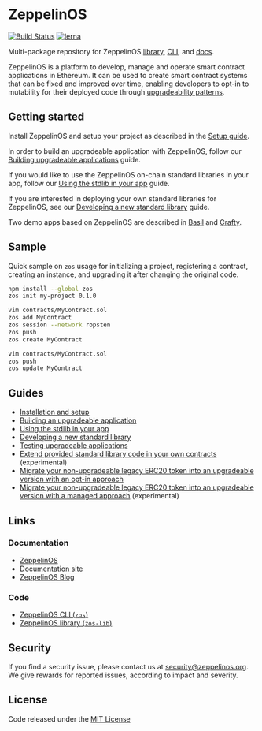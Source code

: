 # ZeppelinOS
[![Build Status](https://travis-ci.org/zeppelinos/zos.svg?branch=master)](https://travis-ci.org/zeppelinos/zos)
[![lerna](https://img.shields.io/badge/maintained%20with-lerna-cc00ff.svg)](https://lernajs.io/)

Multi-package repository for ZeppelinOS [library](https://github.com/zeppelinos/zos/tree/master/packages/lib#readme), [CLI](https://github.com/zeppelinos/zos/tree/master/packages/cli#readme), and [docs](https://github.com/zeppelinos/zos/tree/master/packages/docs#readme).

ZeppelinOS is a platform to develop, manage and operate smart contract applications in Ethereum. It can be used to create smart contract systems that can be fixed and improved over time, enabling developers to opt-in to mutability for their deployed code through [upgradeability patterns](https://blog.zeppelinos.org/proxy-patterns/).

## Getting started

Install ZeppelinOS and setup your project as described in the [Setup guide](https://docs.zeppelinos.org/docs/setup.html).

In order to build an upgradeable application with ZeppelinOS, follow our
[Building upgradeable applications](https://docs.zeppelinos.org/docs/building.html) guide.

If you would like to use the ZeppelinOS on-chain standard libraries in your app,
 follow our [Using the stdlib in your app](https://docs.zeppelinos.org/docs/using.html) guide.

If you are interested in deploying your own standard libraries for ZeppelinOS,
see our [Developing a new standard library](https://docs.zeppelinos.org/docs/developing.html) guide.

Two demo apps based on ZeppelinOS are described in [Basil](https://docs.zeppelinos.org/docs/basil.html) and [Crafty](https://docs.zeppelinos.org/docs/crafty.html).

## Sample

Quick sample on `zos` usage for initializing a project, registering a contract, creating an instance, and upgrading it after changing the original code. 

```sh
npm install --global zos
zos init my-project 0.1.0

vim contracts/MyContract.sol
zos add MyContract
zos session --network ropsten
zos push
zos create MyContract

vim contracts/MyContract.sol
zos push
zos update MyContract
```

## Guides

- [Installation and setup](https://docs.zeppelinos.org/docs/setup.html)
- [Building an upgradeable application](https://docs.zeppelinos.org/docs/building.html)
- [Using the stdlib in your app](https://docs.zeppelinos.org/docs/using.html)
- [Developing a new standard library](https://docs.zeppelinos.org/docs/developing.html)
- [Testing upgradeable applications](https://docs.zeppelinos.org/docs/testing.html)
- [Extend provided standard library code in your own contracts](https://github.com/zeppelinos/labs/tree/master/extensibility-study#extensibility-study) (experimental)
- [Migrate your non-upgradeable legacy ERC20 token into an upgradeable version with an opt-in approach](https://docs.zeppelinos.org/docs/erc20_onboarding.html)
- [Migrate your non-upgradeable legacy ERC20 token into an upgradeable version with a managed approach](https://github.com/zeppelinos/labs/tree/master/migrating_legacy_token_managed#migrating-legacy-non-upgradeable-token-to-upgradeability-with-managed-strategy) (experimental)


## Links

### Documentation
- [ZeppelinOS](http://zeppelinos.org)
- [Documentation site](https://docs.zeppelinos.org)
- [ZeppelinOS Blog](https://blog.zeppelinos.org)

### Code
- [ZeppelinOS CLI (`zos`)](https://github.com/zeppelinos/zos/tree/master/packages/cli#readme)
- [ZeppelinOS library (`zos-lib`)](https://github.com/zeppelinos/zos/tree/master/packages/lib#readme)

## Security

If you find a security issue, please contact us at security@zeppelinos.org. We give rewards for reported issues, according to impact and severity.

## License

Code released under the [MIT License](LICENSE.md)

